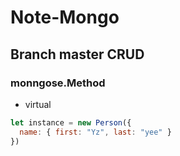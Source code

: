 # Note-Mongo
## Branch master CRUD


### monngose.Method
* virtual

``` javascript
let instance = new Person({
  name: { first: "Yz", last: "yee" }
})
```




    


